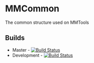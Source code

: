 MMCommon
========
The common structure used on MMTools

Builds
------
* Master - [![Build Status](https://travis-ci.org/MondoMeteo/MMCommon.png?branch=master)](https://travis-ci.org/MondoMeteo/MMCommon)
* Development - [![Build Status](https://travis-ci.org/MondoMeteo/MMCommon.png?branch=development)](https://travis-ci.org/MondoMeteo/MMCommon)
